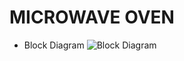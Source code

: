 # MICROWAVE OVEN 
* Block Diagram
![Block Diagram](https://user-images.githubusercontent.com/66207959/154832540-4f35ff89-d0f1-460d-a50b-87dababa2636.png)
